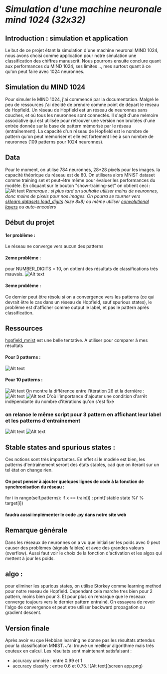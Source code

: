 # *Simulation d'une machine neuronale mind 1024 (32x32)*
## Introduction : simulation et application
Le but de ce projet étant la simulation d'une machine neuronal MIND 1024, nous avons choisi comme application pour notre simulation une classification des chiffres manuscrit. Nous pourrons ensuite conclure quant aux performances du MIND 1024, ses limites .., mes surtout quant à ce qu'on peut faire avec 1024 neuronnes.
## Simulation du MIND 1024
Pour simuler le MIND 1024, j'ai commencé par la documentation. Malgré  le peu de ressources j'ai décidé de prendre comme point de départ le réseau de Hopfield. 
Un réseau de Hopfield est un réseau de neuronnes sans couches, et où tous les neuronnes sont connectés. Il s'agit d'une mémoire associative qui est utilisée pour retrouver une version non bruitées d'une entrée donnée sur la base de pattern mémorisé par le réseau (entraînement). La capacité d'un réseau de Hopfield est le nombre de pattern qu'on peut mémoriser et elle est fortement liée à son nombre de neuronnes (109 patterns pour 1024 neuronnes). 
## Data
Pour le moment, on utilise 784 neuronnes, 28*28 pixels pour les images. la capacité théorique du réseau est de 80.
On utilisera alors MNIST dataset comme training set et peut-être même pour évaluer les performances du modèle.
En cliquant sur le bouton "show-training-set" on obtient ceci : 
![Alt text](bin/training_dataset.png)
*Remarque : si plus tard on souhaite utiliser moins de neuronnes, donc moins de pixels pour nos images. On pourra se tourner vers [sklearn.datasets.load_digits](https://scikit-learn.org/stable/modules/generated/sklearn.datasets.load_digits.html) (size 8x8) ou même utiliser [convolutional layers](https://machinelearningmastery.com/convolutional-layers-for-deep-learning-neural-networks/) ou auto-encoders*
## Début du projet 
#### 1er problème : 
Le réseau ne converge vers aucun des patterns
#### 2eme problème :
pour NUMBER_DIGITS = 10, on obtient des résultats de classifications très mauvais.
![Alt text](bin/MIND1024_1.png)
#### 3eme problème :
Ce dernier peut être résolu si on a convergence vers les patterns (ce qui devrait être le cas dans un réseau de Hopfield, sauf spurious states), le problème est d'afficher comme output le label, et pas le pattern après classification.
## Ressources
[hopfield_mnist](https://github.com/kencyke/hopfield-mnist) est une belle tentative. A utiliser pour comparer à mes résultats
#### Pour 3 patterns : 
![Alt text](bin/animation.gif)
#### Pour 10 patterns :
![Alt text](bin/animation10.gif)
On montre la différence entre l'itération 26 et la dernière :
![Alt text](bin/26.png)
![Alt text](bin/79.png)
D'où l'importance d'ajouter une condition d'arrêt indépendante du nombre d'itérations qu'on s'est fixé 
### on relance le même script pour 3 pattern en affichant leur label et les patterns d'entraînement 
![Alt text](bin/Training_data.png)
![Alt text](bin/animation_.gif)
## Stable states and spurious states : 
Ces notions sont très importantes. En effet si le modèle est bien, les patterns d'entraînement seront des états stables, cad que on iterant sur un tel état on change rien. 
#### On peut penser à ajouter quelques lignes de code à la fonction de synchronisation du réseau :
for i in range(self.patterns):
  if x == train[i] :
    print('stable state %i' % target[i])
#### faudra aussi implémenter le code .py dans notre site web
## Remarque générale 
Dans les réseaux de neuronnes on a vu que initialiser les poids avec 0 peut causer des problèmes (signals faibles) et avec des grandes valeurs (overflow). Aussi faut voir le choix de la fonction d'activation et les algos qui mettent à jour les poids.


## algo :
pour eliminer les spurious states, on utilise Storkey comme learning method pour notre reseau de Hopfield.
Cependant cela marche tres bien pour 2 pattern, moins bien pour 3. Et pour plus on remarque que le reseaux converge toujours vers le dernier pattern entrainé.
On essayera de revoir l'algo de convergence et peut etre utiliser backward propagation ou gradient descent.
## Version finale
Après avoir vu que Hebbian learning ne donne pas les résultats attendus pour la classification MNIST. J'ai trouvé un meilleur algorithme mais trés couteux en calcul.
Les résultats sont maintenant satisfaisant :
- accuracy unnoise : entre 0.99 et 1
- accuracy classify : entre 0.6 et 0.75.
![Alt text](screen app.png)

